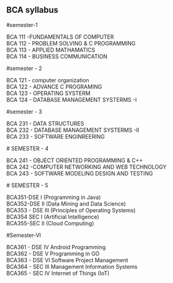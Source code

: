 ## BCA syllabus 
#semester-1
<p>
  BCA 111 -FUNDAMENTALS OF COMPUTER<br>
  BCA 112 - PROBLEM SOLVING & C PROGRAMMING<br>
  BCA 113 - APPLIED MATHAMATICS<br>
  BCA 114 - BUSINESS COMMUNICATION<br>
</p>
#semester - 2<br>
<p>
  BCA 121 - computer organization<br>
  BCA 122 - ADVANCE C PROGRAMING<br>
  BCA 123 - OPERATING SYSTERM<br>
  BCA 124 - DATABASE MANAGEMENT SYSTERMS -I<br>
</p>
#semester - 3
<P>
BCA 231 - DATA STRUCTURES<br> 
BCA 232 - DATABASE MANAGEMENT SYSTERMS -II<br>
BCA 233 - SOFTWARE ENGINREERING<br>
</P>
# SEMESTER - 4<br>
<P>
BCA 241 - OBJECT ORIENTED PROGRAMMING & C++<br>
BCA 242 -COMPUTER NETWORKING AND WEB TECHNOLOGY<br> 
BCA 243 - SOFTWARE MODELING DESIGN AND TESTING<br>
</P>
# SEMESTER - 5<BR>
<p>
  BCA351-DSE I (Programming in Java)<BR>
  BCA352-DSE II (Data Mining and Data Science)<BR>
  BCA353 - DSE III (Principles of Operating Systems)<BR>
  BCA354 SEC I (Artificial Intelligence)<BR>
  BCA355-SEC II (Cloud Computing)<BR>
</p>
#Semester-VI
<P>
  BCA361 - DSE IV Android Programming <br>
  BCA362 - DSE V Programming in GO<br>
  BCA363 - DSE VI Software Project Management<br>
  BCA364 - SEC III Management Information Systems<br> 
  BCA365 - SEC IV Internet of Things (IoT)<br>
</P>










